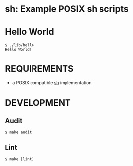 # sh: Example POSIX sh scripts

# Hello World

```console
$ ./lib/hello
Hello World!
```

# REQUIREMENTS

* a POSIX compatible [sh](https://pubs.opengroup.org/onlinepubs/9699919799/utilities/sh.html) implementation

# DEVELOPMENT

## Audit

```console
$ make audit
```

## Lint

```console
$ make [lint]
```
